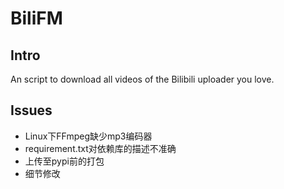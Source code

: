 # BiliFM
## Intro
An script to download all videos of the Bilibili uploader you love.
## Issues
* Linux下FFmpeg缺少mp3编码器
* requirement.txt对依赖库的描述不准确
* 上传至pypi前的打包
* 细节修改